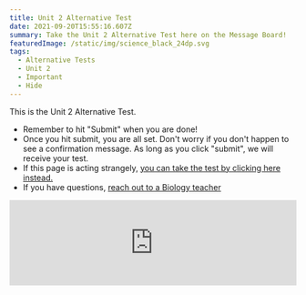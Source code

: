 ```yaml
---
title: Unit 2 Alternative Test
date: 2021-09-20T15:55:16.607Z
summary: Take the Unit 2 Alternative Test here on the Message Board!
featuredImage: /static/img/science_black_24dp.svg
tags:
  - Alternative Tests
  - Unit 2
  - Important
  - Hide
---
```

This is the Unit 2 Alternative Test.

* Remember to hit "Submit" when you are done!
* Once you hit submit, you are all set. Don't worry if you don't happen to see a confirmation message. As long as you click "submit", we will receive your test.
* If this page is acting strangely, [you can take the test by clicking here instead.](https://docs.google.com/forms/d/e/1FAIpQLScvK1k533tRdj-2eWJ7P1euYxh1zhLc-pmNxrGfhekj62wfdA/viewform?usp=sf_link)
* If you have questions, [reach out to a Biology teacher](/contact)

<iframe src="https://docs.google.com/forms/d/e/1FAIpQLScvK1k533tRdj-2eWJ7P1euYxh1zhLc-pmNxrGfhekj62wfdA/viewform?embedded=true" width="100% height="5060" frameborder="0" marginheight="0" marginwidth="0">Loading…</iframe>